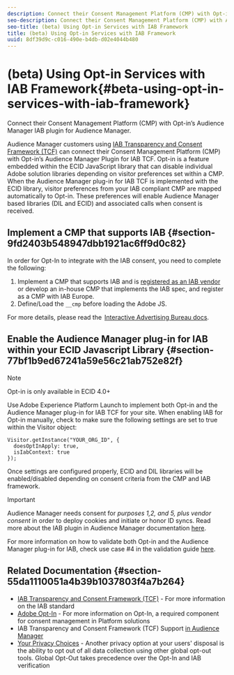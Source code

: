```yaml
---
description: Connect their Consent Management Platform (CMP) with Opt-in’s Audience Manager plugin for IAB Transparency and Consent Framework (TCF).
seo-description: Connect their Consent Management Platform (CMP) with Audience Manager plugin for IAB Transparency and Consent Framework (TCF).
seo-title: (beta) Using Opt-in Services with IAB Framework
title: (beta) Using Opt-in Services with IAB Framework
uuid: 8df39d9c-c016-490e-b4db-d02e4044b480
---
```


# (beta) Using Opt-in Services with IAB Framework{#beta-using-opt-in-services-with-iab-framework}

Connect their Consent Management Platform (CMP) with Opt-in’s Audience Manager IAB plugin for Audience Manager.

Audience Manager customers using [IAB Transparency and Consent Framework (TCF)](https://iabtechlab.com/standards/gdpr-transparency-and-consent-framework/) can connect their Consent Management Platform (CMP) with Opt-in’s Audience Manager Plugin for IAB TCF. Opt-in is a feature embedded within the ECID JavaScript library that can disable individual Adobe solution libraries depending on visitor preferences set within a CMP. When the Audience Manager plug-in for IAB TCF is implemented with the ECID library, visitor preferences from your IAB compliant CMP are mapped automatically to Opt-in. These preferences will enable Audience Manager based libraries (DIL and ECID) and associated calls when consent is received.

## Implement a CMP that supports IAB {#section-9fd2403b548947dbb1921ac6ff9d0c82}

In order for Opt-In to integrate with the IAB consent, you need to complete the following:

1. Implement a CMP that supports IAB and is [registered as an IAB vendor](https://vendorlist.consensu.org/vendorlist.json) or develop an in-house CMP that implements the IAB spec, and register as a CMP with IAB Europe. 
1. Define/Load the `__cmp` before loading the Adobe JS.

For more details, please read the  [Interactive Advertising Bureau docs](https://github.com/InteractiveAdvertisingBureau/GDPR-Transparency-and-Consent-Framework/blob/master/v1.1%20Implementation%20Guidelines.md).

## Enable the Audience Manager plug-in for IAB within your ECID Javascript Library {#section-77bf1b9ed67241a59e56c21ab752e82f}

>[!NOTE]
>
>Opt-in is only available in ECID 4.0+

Use Adobe Experience Platform Launch to implement both Opt-in and the Audience Manager plug-in for IAB TCF for your site. When enabling IAB for Opt-in manually, check to make sure the following settings are set to true within the Visitor object:

```
Visitor.getInstance("YOUR_ORG_ID", {  
  doesOptInApply: true,   
  isIabContext: true   
});
```

Once settings are configured properly, ECID and DIL libraries will be enabled/disabled depending on consent criteria from the CMP and IAB framework.

>[!IMPORTANT]
>
>Audience Manager needs consent for *purposes 1,2, and 5, plus vendor consent* in order to deploy cookies and initiate or honor ID syncs. Read more about the IAB plugin in Audience Manager documentation [here](https://docs.adobe.com/help/en/audience-manager/user-guide/overview/gdpr/aam-iab-plugin.html).

For more information on how to validate both Opt-in and the Audience Manager plug-in for IAB, check use case #4 in the validation guide [here](../../implementation-guides/opt-in-service/testing-optin-and-iab-plugin.md#section-ca5c6f92fbdf4fd29b4acb6b644efbd0).

## Related Documentation {#section-55da1110051a4b39b1037803f4a7b264}

* [IAB Transparency and Consent Framework (TCF)](https://iabtechlab.com/standards/gdpr-transparency-and-consent-framework/) - For more information on the IAB standard 
* [Adobe Opt-In](../../implementation-guides/opt-in-service/optin-overview.md#concept-f9b5db0d27a245fbadd3e19162319360) - For more information on Opt-In, a required component for consent management in Platform solutions 
* IAB Transparency and Consent Framework (TCF) Support [in Audience Manager](https://marketing-beta.adobe.com/resources/help/aam/iab-support/aam-iab-support.html) 
* [Your Privacy Choices](https://www.adobe.com/privacy/opt-out.html#customeruse) - Another privacy option at your users' disposal is the ability to opt out of all data collection using other global opt-out tools. Global Opt-Out takes precedence over the Opt-In and IAB verification

